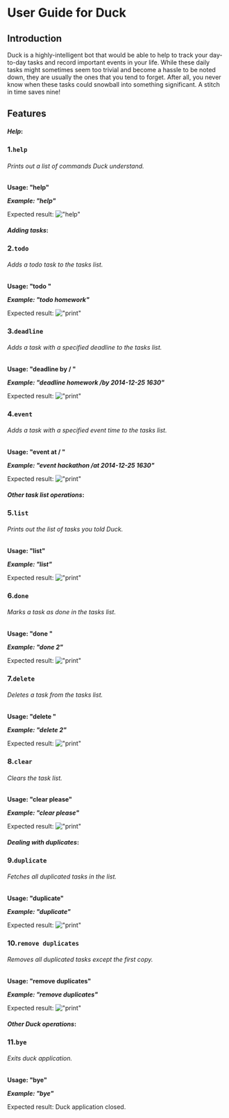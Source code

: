# **User Guide for Duck**


## **Introduction**
Duck is a highly-intelligent bot that would be able to help to track your day-to-day tasks and record important events in your life. While these daily tasks might sometimes seem too trivial and become a hassle to be noted down, they are usually the ones that you tend to forget. After all, you never know when these tasks could snowball into something significant. A stitch in time saves nine!


## **Features**


#### _Help_:
### 1.`help`

###### Prints out a list of commands Duck understand.

**Usage: "help"**

**_Example: "help"_**

Expected result: 
!["help"](.\ss\help.png)




#### _Adding tasks_:
### 2.`todo`

###### Adds a todo task to the tasks list.

**Usage: "todo  <task>"**

**_Example: "todo homework"_**

Expected result: 
!["print"](.\ss\todo.png)



### 3.`deadline`

###### Adds a task with a specified deadline to the tasks list.

**Usage: "deadline  <task>  by / <deadline in MM-DD-YYYY hhmm format> "**

**_Example: "deadline homework /by 2014-12-25 1630"_**

Expected result: 
!["print"](.\ss\deadline.png)



### 4.`event`

###### Adds a task with a specified event time to the tasks list.

**Usage: "event  <task>  at / <deadline in MM-DD-YYYY hhmm format> "**

**_Example: "event hackathon /at 2014-12-25 1630"_**

Expected result: 
!["print"](.\ss\event.png)



#### _Other task list operations_:
### 5.`list`

###### Prints out the list of tasks you told Duck.

**Usage: "list"**

**_Example: "list"_**

Expected result: 
!["print"](.\ss\list.png)



### 6.`done`

###### Marks a task as done in the tasks list.

**Usage: "done  <task number>"**

**_Example: "done 2"_**

Expected result: 
!["print"](.\ss\done.png)



### 7.`delete`

###### Deletes a task from the tasks list.

**Usage: "delete  <task number>"**

**_Example: "delete 2"_**

Expected result: 
!["print"](.\ss\delete.png)



### 8.`clear`

###### Clears the task list.

**Usage: "clear please"**

**_Example: "clear please"_**

Expected result: 
!["print"](.\ss\clear.png)



#### _Dealing with duplicates_:



### 9.`duplicate`

###### Fetches all duplicated tasks in the list.

**Usage: "duplicate"**

**_Example: "duplicate"_**

Expected result: 
!["print"](.\ss\duplicate.png)



### 10.`remove duplicates`

###### Removes all duplicated tasks except the first copy.

**Usage: "remove duplicates"**

**_Example: "remove duplicates"_**

Expected result: 
!["print"](.\ss\removeDuplicates.png)



#### _Other Duck operations_:



### 11.`bye`

###### Exits duck application.

**Usage: "bye"**

**_Example: "bye"_**

Expected result: Duck application closed.
